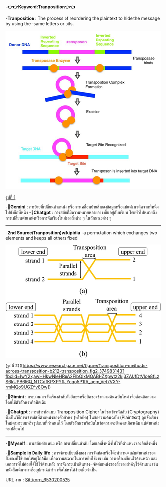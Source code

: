 -**👉👉Keyword:Tranposition👈👈**

-**Tranposition** : The process of reordering the plaintext to hide the message by using the -same letters or bits.

![IMG_0021.png](photo/IMG_0335.jpeg)

[รูปที่ 1 ]([https://example.com](https://example.com/path/to/image.jpg](https://www.differencebetween.com/what-is-the-difference-between-replicative-transposition-and-cut-and-paste-transposition/)))

-**🤖Gemini** : การย้ายที่เปลี่ยนตำแหน่ง หรือการเคลื่อนย้ายสิ่งของข้อมูลหรือแม้แต่แนวคิดจากที่หนึ่งไปยังอีกที่หนึ่ง
-**🤖Chatgpt** : การสลับที่มีความหมายหลายอย่างขึ้นอยู่กับบริบท โดยทั่วไปหมายถึงการเปลี่ยนตำแหน่งหรือการจัดเรียงใหม่ของสิ่งต่าง ๆ ในลักษณะต่าง ๆ
- -----------------------------------
-**2nd Source(Tranposition)wikipidia**
-a permutation which exchanges two elements and keeps all others fixed

![IMG_0022.webp](photo/IMG_0334.jpg)

[รูปที่ 2)([https://www.researchgate.net/figure/Transposition-methods-across-transposition-b212-transposition_fig2_374983143?fbclid=IwY2xjawHHkwNleHRuA2FlbQIxMQABHZXpwtz2kj3ZAUfDtVloe8fLzS6kUPB6l6Q_NTCdfKPXPYfIJYcqo5P1fA_aem_Vet7VXY-rmMQo9UGZYv8Ow])

-**🤖Gimini** : กระบวนการจัดเรียงลำดับตัวอักษรหรือบิตของข้อความต้นฉบับใหม่ เพื่อซ่อนข้อความโดยใช้ตัวอักษรหรือบิตเดิม

-**🤖Chatgpt** : การเข้ารหัสแบบ Transposition Cipher ในวิชาเข้ารหัสลับ (Cryptography) ซึ่งเป็นวิธีการเข้ารหัสที่ตำแหน่งของตัวอักษร (หรือบิต) ในข้อความต้นฉบับ (Plaintext) ถูกจัดเรียงใหม่ตามระบบหรือรูปแบบที่กำหนดไว้ โดยตัวอักษรหรือบิตในข้อความจะยังคงเหมือนเดิม แต่ตำแหน่งจะเปลี่ยนไป
- -----------------------------------
-**👤Myself** : การสลับตำแหน่ง หรือ การเปลี่ยนลำดับ โดยเอาสิ่งหนึ่งไปไว้ที่ตำแหน่งของอีกสิ่งหนึ่ง

-**👤Sample in Daily life** : การจัดระเบียบสิ่งของ
  การจัดห้องหรือโต๊ะทำงาน=สลับตำแหน่งของสิ่งของที่ใช้บ่อยให้อยู่ใกล้มือ เพื่อความสะดวกในการหยิบใช้งาน เช่น วางเครื่องเขียนไว้ด้านหน้า และเอกสารที่ไม่ค่อยได้ใช้ไว้ด้านหลัง
  การจัดกระเป๋าเดินทาง=จัดตำแหน่งของสิ่งของสำคัญไว้ด้านบน เช่น หนังสือเดินทางหรืออุปกรณ์ชาร์จ เพื่อให้หาได้ง่ายเมื่อจำเป็น

URL งาน : [Sittikorn_6530200525](https://6530200525.github.io/tranposition.html)
